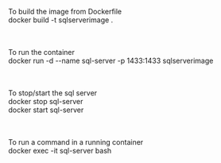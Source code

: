 To build the image from Dockerfile
<br />
docker build -t sqlserverimage .
<br /><br /><br />


To run the container
<br />
docker run -d --name sql-server -p 1433:1433 sqlserverimage
<br /><br /><br />


To stop/start the sql server
<br />
docker stop sql-server
<br />
docker start sql-server
<br /><br /><br />


To run a command in a running container
<br />
docker exec -it sql-server bash
